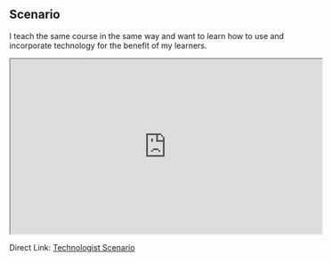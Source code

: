 ## Scenario <!-- {docsify-ignore} -->

I teach the same course in the same way and want to learn how to use and incorporate technology for the benefit of my learners.

<div class="video-container-4by3"><iframe width="560" height="315" src="https://www.youtube.com/embed/Dsx58vO3J0E"></iframe></div>

Direct Link: [Technologist Scenario](https://youtu.be/Dsx58vO3J0E)
